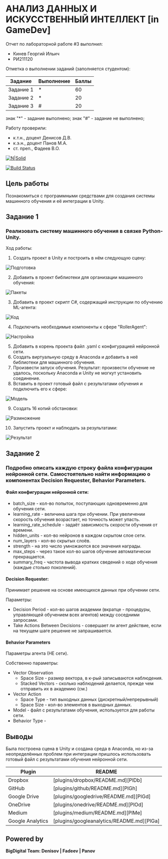 # АНАЛИЗ ДАННЫХ И ИСКУССТВЕННЫЙ ИНТЕЛЛЕКТ [in GameDev]
Отчет по лабораторной работе #3 выполнил:
- Кинев Георгий Ильич
- РИ211120

Отметка о выполнении заданий (заполняется студентом):

| Задание | Выполнение | Баллы |
| ------ | ------ | ------ |
| Задание 1 | * | 60 |
| Задание 2 | * | 20 |
| Задание 3 | # | 20 |

знак "*" - задание выполнено; знак "#" - задание не выполнено;

Работу проверили:
- к.т.н., доцент Денисов Д.В.
- к.э.н., доцент Панов М.А.
- ст. преп., Фадеев В.О.

[![N|Solid](https://cldup.com/dTxpPi9lDf.thumb.png)](https://nodesource.com/products/nsolid)

[![Build Status](https://travis-ci.org/joemccann/dillinger.svg?branch=master)](https://travis-ci.org/joemccann/dillinger)


## Цель работы
Познакомиться с программными средствами для создания системы машинного обучения и её интеграции в Unity.

## Задание 1
### Реализовать систему машинного обучения в связке Python-Unity.

Ход работы:
1) Создать проект в Unity и построить в нём следующую сцену:

![Подготовка](https://user-images.githubusercontent.com/114848093/200549814-8d7ff405-3a4f-4d81-95ab-7c0fb4ea7353.png)

2) Добавить в проект библиотеки для организации машинного обучения:

![Пакеты](https://user-images.githubusercontent.com/114848093/200551059-ea0e730d-39c7-4677-9a83-cb95c0ac4eb4.png)

3) Добавить в проект скрипт C#, содержащий инструкции по обучению ML-агента:

![Код](https://user-images.githubusercontent.com/114848093/200550116-83789fd9-8c2a-45b8-8a65-de5116a2a097.png)

4) Подключить необходимые компоненты к сфере "RollerAgent":

![Настройка](https://user-images.githubusercontent.com/114848093/200551886-d15c5c92-3e72-4827-88d9-9964fdf27d61.png)

5) Добавить в корень проекта файл .yaml с конфигурацией нейронной сети.
6) Создать виртуальную среду в Anaconda и добавить в неё библиотеки для машинного обучения.
7) Произвести запуск обучения.
Результат: произвести обучение не удалось, поскольку Anaconda и Unity не могкут установить соединение.
8) Вставить в проект готовый файл с результатами обучения и подключить его к сфере:

![Модель](https://user-images.githubusercontent.com/114848093/200554228-f76b6b26-a683-4f53-be76-e5d9f3549a46.png)

9) Создать 16 копий обстановки:

![Размножение](https://user-images.githubusercontent.com/114848093/200553610-f0dbbb88-f505-443e-a75d-7e37ba5fffe0.png)

10) Запустить проект и наблюдать за результатами:

![Результат](https://user-images.githubusercontent.com/114848093/200554343-5f39d85c-78de-4253-a911-1f66da964a40.png)

## Задание 2
### Подробно описать каждую строку файла конфигурации нейронной сети. Самостоятельно найти информацию о компонентах Decision Requester, Behavior Parameters.

#### Файл конфигурации нейронной сети:
- batch_size - кол-во попыток, поступающих одновременно для обучения сети.
- learning_rate - величина шага при обучении. При увеличении скорость обучения возрастает, но точность может упасть.
- learning_rate_schedule - задаёт зависимость скорости обучения от времени.
- hidden_units - кол-во нейронов в каждом скрытом слое сети.
- num_layers - кол-во скрытых слоёв.
- strength - на это число умножаются все значения награды.
- max_steps - через такое кол-во шагов обучение автоматически прекращается.
- summary_freq - частота вывода кратких сведений о ходе обучения (каждые _столько_ поколений).

#### Decision Requester:
Принимает решение на основе имеющихся данных при обучении сети.

Параметры:
- Decision Period - кол-во шагов академии (вкратце - процедуры, управляющей обучением всех агентов) между соседними запросами.
- Take Actions Between Decisions - совершает ли агент действие, если на текущем шаге решение не запрашивается.

#### Behavior Parameters
Параметры агента (НЕ сети).

Собственно параметры:
- Vector Observation
  - Space Size - размер вектора, в к-рый записываются наблюдения.
  - Stacked Vectors - сколько наблюдений делается, прежде чем отправить их в академию (см.)
- Vector Action
  - Space Type - тип выходных данных (дискретный/непрерывный)
  - Space Size - кол-во элементов в выходных данных.
- Model - файл с результатами обучения, используется для работы сети.
- Behavior Type - 

## Выводы

Была построена сцена в Unity и создана среда в Anaconda, но из-за неопределённых проблем при интеграции пришлось использовать готовый файл с результатами обучения нейронной сети.

| Plugin | README |
| ------ | ------ |
| Dropbox | [plugins/dropbox/README.md][PlDb] |
| GitHub | [plugins/github/README.md][PlGh] |
| Google Drive | [plugins/googledrive/README.md][PlGd] |
| OneDrive | [plugins/onedrive/README.md][PlOd] |
| Medium | [plugins/medium/README.md][PlMe] |
| Google Analytics | [plugins/googleanalytics/README.md][PlGa] |

## Powered by

**BigDigital Team: Denisov | Fadeev | Panov**
